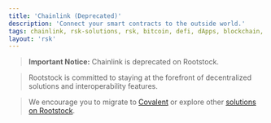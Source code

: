 ```yaml
---
title: 'Chainlink (Deprecated)'
description: 'Connect your smart contracts to the outside world.'
tags: chainlink, rsk-solutions, rsk, bitcoin, defi, dApps, blockchain, node, smart-contracts
layout: 'rsk'
---
```


> **Important Notice:** Chainlink is deprecated on Rootstock.

> Rootstock is committed to staying at the forefront of decentralized solutions and interoperability features.

> We encourage you to migrate to [Covalent](/solutions/covalent/) or explore other [solutions on Rootstock](/solutions/).